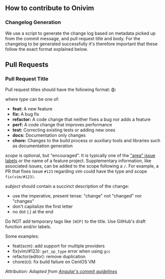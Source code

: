## How to contribute to Onivim

### Changelog Generation

We use a script to generate the change log based on metadata picked up from the commit message, and pull request title and body. For the changelog to be generated successfully it's therefore important that these follow the exact format explained below.

## Pull Requests

### Pull Request Title

Pull request titles should have the following format:
    **<type>(<scope>): <subject>**

where _type_ can be one of:

* **feat:** A new feature
* **fix:** A bug fix
* **refactor:** A code change that neither fixes a bug nor adds a feature
* **perf:** A code change that improves performance
* **test:** Correcting existing tests or adding new ones
* **docs:** Documentation only changes
* **chore:** Changes to the build process or auxiliary tools and libraries such as documentation generation

_scope_ is optional, but "encouraged". It is typically one of the ["area" issue labels](https://github.com/onivim/oni2/labels?utf8=%E2%9C%93&q=A+-) or the name of a feature project. Supplementary information, like associated issues, can be added to the scope following a `/`. For example, a PR that fixes issue `#123` regarding vim could have the type and scope `fix(vim/#123)`.

_subject_ should contain a succinct description of the change:

* use the imperative, present tense: "change" not "changed" nor "changes"
* don't capitalize the first letter
* no dot (.) at the end

Do NOT add temporary tags like `[WIP]` to the title. Use GitHub's draft function and/or labels.

Some examples:

* feat(scm): add support for multiple providers
* fix(vim/#123): `get_op_type` error when using `gcc`
* refactor(editor): remove duplication
* chore(ci): fix build failure on CentOS VM

_Attribution: Adapted from [Angular's commit guidelines](https://github.com/angular/angular.js/blob/master/DEVELOPERS.md#commit-message-format)_